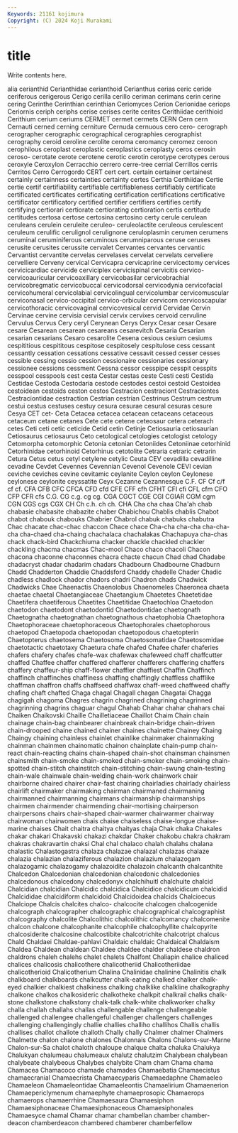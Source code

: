 ```yaml
---
Keywords: 21161 kojimura
Copyright: (C) 2024 Koji Murakami
---
```


# title

Write contents here.



alia cerianthid Cerianthidae cerianthoid Cerianthus cerias ceric ceride ceriferous
cerigerous Cerigo cerilla cerillo ceriman cerimans cerin cerine cering Cerinthe
Cerinthian cerinthian Ceriomyces Cerion Cerionidae ceriops Ceriornis ceriph ceriphs cerise
cerises cerite cerites Cerithiidae cerithioid Cerithium cerium ceriums CERMET cermet
cermets CERN Cern cern Cernauti cerned cerning cerniture Cernuda cernuous
cero cero- cerograph cerographer cerographic cerographical cerographies cerographist cerography ceroid
ceroline cerolite ceroma ceromancy ceromez ceroon cerophilous ceroplast ceroplastic ceroplastics
ceroplasty ceros cerosin ceroso- cerotate cerote cerotene cerotic cerotin cerotype
cerotypes cerous ceroxyle Ceroxylon Cerracchio cerrero cerre-tree cerrial Cerrillos cerris
Cerritos Cerro Cerrogordo CERT cert cert. certain certainer certainest certainly
certainness certainties certainty certes Certhia Certhiidae Certie certie certif certifiability
certifiable certifiableness certifiably certificate certificated certificates certificating certification certifications certificative
certificator certificatory certified certifier certifiers certifies certify certifying certiorari certiorate
certiorating certioration certis certitude certitudes certosa certose certosina certosino certy
cerule cerulean ceruleans cerulein ceruleite ceruleo- ceruleolactite ceruleous cerulescent ceruleum
cerulific cerulignol cerulignone ceruloplasmin cerumen cerumens ceruminal ceruminiferous ceruminous cerumniparous
ceruse ceruses cerusite cerusites cerussite cervalet Cervantes cervantes cervantic Cervantist
cervantite cervelas cervelases cervelat cervelats cerveliere cervelliere Cerveny cervical Cervicapra
cervicaprine cervicectomy cervices cervicicardiac cervicide cerviciplex cervicispinal cervicitis cervico- cervicoauricular
cervicoaxillary cervicobasilar cervicobrachial cervicobregmatic cervicobuccal cervicodorsal cervicodynia cervicofacial cervicohumeral cervicolabial
cervicolingual cervicolumbar cervicomuscular cerviconasal cervico-occipital cervico-orbicular cervicorn cervicoscapular cervicothoracic cervicovaginal
cervicovesical cervid Cervidae Cervin Cervinae cervine cervisia cervisial cervix cervixes
cervoid cervuline Cervulus Cervus Cery ceryl Cerynean Cerys Ceryx Cesar
cesar Cesare cesare Cesarean cesarean cesareans cesarevitch Cesaria Cesarian cesarian
cesarians Cesaro cesarolite Cesena cesious cesium cesiums cespititious cespititous cespitose
cespitosely cespitulose cess cessant cessantly cessation cessations cessative cessavit cessed
cesser cesses cessible cessing cessio cession cessionaire cessionaries cessionary cessionee
cessions cessment Cessna cessor cesspipe cesspit cesspits cesspool cesspools cest
cesta Cestar cestas ceste Cesti cesti Cestida Cestidae Cestoda Cestodaria
cestode cestodes cestoi cestoid Cestoidea cestoidean cestoids ceston cestos Cestracion
cestraciont Cestraciontes Cestraciontidae cestraction Cestrian cestrian Cestrinus Cestrum cestrum cestui
cestus cestuses cestuy cesura cesurae cesural cesuras cesure Cesya CET
cet- Ceta Cetacea cetacea cetacean cetaceans cetaceous cetaceum cetane cetanes
Cete cete cetene ceteosaur cetera ceterach cetes Ceti ceti cetic
ceticide Cetid cetin Cetinje Cetiosauria cetiosaurian Cetiosaurus cetiosaurus Ceto cetological
cetologies cetologist cetology Cetomorpha cetomorphic Cetonia cetonian Cetoniides Cetoniinae cetorhinid
Cetorhinidae cetorhinoid Cetorhinus cetotolite Cetraria cetraric cetrarin Cetura Cetus cetus
cetyl cetylene cetylic Ceuta CEV cevadilla cevadilline cevadine Cevdet Cevennes
Cevennian Cevenol Cevenole CEVI cevian ceviche ceviches cevine cevitamic ceylanite
Ceylon ceylon Ceylonese ceylonese ceylonite ceyssatite Ceyx Cezanne Cezannesque C.F.
CF Cf c/f cf cf. CFA CFB CFC CFCA CFD
cfd CFE CFF cfh CFHT CFI cfi CFL cfm CFO
CFP CFR cfs C.G. CG c.g. cg cg. CGA CGCT
CGE CGI CGIAR CGM cgm CGN CGS cgs CGX CH
Ch c.h. ch ch. CHA Cha cha chaa Cha'ah chab
chabasie chabasite chabazite chaber Chabichou Chablis chablis Chabot chabot chabouk
chabouks Chabrier Chabrol chabuk chabuks chabutra Chac chacate chac-chac chaccon
Chace chace Cha-cha cha-cha cha-cha-cha cha-chaed cha-chaing chachalaca chachalakas Chachapuya
cha-chas chack chack-bird Chackchiuma chacker chackle chackled chackler chackling chacma
chacmas Chac-mool Chaco chaco chacoli Chacon chacona chaconne chaconnes chacra
chacte chacun Chad chad Chadabe chadacryst chadar chadarim chadars Chadbourn
Chadbourne Chadburn Chadd Chadderton Chaddie Chaddsford Chaddy chadelle Chader Chadic
chadless chadlock chador chadors chadri Chadron chads Chadwick Chadwicks Chae
Chaenactis Chaenolobus Chaenomeles Chaeronea chaeta chaetae chaetal Chaetangiaceae Chaetangium Chaetetes
Chaetetidae Chaetifera chaetiferous Chaetites Chaetitidae Chaetochloa Chaetodon chaetodon chaetodont chaetodontid
Chaetodontidae chaetognath Chaetognatha chaetognathan chaetognathous chaetophobia Chaetophora Chaetophoraceae chaetophoraceous Chaetophorales
chaetophorous chaetopod Chaetopoda chaetopodan chaetopodous chaetopterin Chaetopterus chaetosema Chaetosoma Chaetosomatidae
Chaetosomidae chaetotactic chaetotaxy Chaetura chafe chafed Chafee chafer chaferies chafers
chafery chafes chafe-wax chafewax chafeweed chaff chaffcutter chaffed Chaffee chaffer
chaffered chafferer chafferers chaffering chaffers chaffery chaffeur-ship chaff-flower chaffier chaffiest
Chaffin Chaffinch chaffinch chaffinches chaffiness chaffing chaffingly chaffless chafflike chaffman
chaffron chaffs chaffseed chaffwax chaff-weed chaffweed chaffy chafing chaft chafted
Chaga chagal Chagall chagan Chagatai Chagga chagigah chagoma Chagres chagrin
chagrined chagrining chagrinned chagrinning chagrins chaguar chagul Chahab Chahar chahar
chahars chai Chaiken Chaikovski Chaille Chailletiaceae Chaillot Chaim Chain chain
chainage chain-bag chainbearer chainbreak chain-bridge chain-driven chain-drooped chaine chained chainer
chaines chainette Chainey Chaing Chaingy chaining chainless chainlet chainlike chainmaker
chainmaking chainman chainmen chainomatic chainon chainplate chain-pump chain-react chain-reacting chains
chain-shaped chain-shot chainsman chainsmen chainsmith chain-smoke chain-smoked chain-smoker chain-smoking chain-spotted
chain-stitch chainstitch chain-stitching chain-swung chain-testing chain-wale chainwale chain-welding chain-work chainwork
chair chairborne chaired chairer chair-fast chairing chairladies chairlady chairless chairlift
chairmaker chairmaking chairman chairmaned chairmaning chairmanned chairmanning chairmans chairmanship chairmanships
chairmen chairmender chairmending chair-mortising chairperson chairpersons chairs chair-shaped chair-warmer chairwarmer
chairway chairwoman chairwomen chais chaise chaiseless chaise-longue chaise-marine chaises Chait
chaitra chaitya chaityas chaja Chak chaka Chakales chakar chakari Chakavski
chakazi chakdar Chaker chakobu chakra chakram chakras chakravartin chaksi Chal
chal chalaco chalah chalahs chalana chalastic Chalastogastra chalaza chalazae chalazal
chalazas chalaze chalazia chalazian chalaziferous chalazion chalazium chalazogam chalazogamic chalazogamy
chalazoidite chalazoin chalcanth chalcanthite Chalcedon Chalcedonian chalcedonian chalcedonic chalcedonies chalcedonous
chalcedony chalcedonyx chalchihuitl chalchuite chalcid Chalcidian chalcidian Chalcidic chalcidica Chalcidice
chalcidicum chalcidid Chalcididae chalcidiform chalcidoid Chalcidoidea chalcids Chalcioecus Chalciope Chalcis
chalcites chalco- chalcocite chalcogen chalcogenide chalcograph chalcographer chalcographic chalcographical chalcographist
chalcography chalcolite Chalcolithic chalcolithic chalcomancy chalcomenite chalcon chalcone chalcophanite chalcophile
chalcophyllite chalcopyrite chalcosiderite chalcosine chalcostibite chalcotrichite chalcotript chalcus Chald Chaldaei
Chaldae-pahlavi Chaldaic chaldaic Chaldaical Chaldaism Chaldea Chaldean chaldean Chaldee chaldee
chalder chaldese chaldron chaldrons chaleh chalehs chalet chalets Chalfont Chaliapin
chalice chaliced chalices chalicosis chalicothere chalicotheriid Chalicotheriidae chalicotherioid Chalicotherium Chalina
Chalinidae chalinine Chalinitis chalk chalkboard chalkboards chalkcutter chalk-eating chalked chalker
chalk-eyed chalkier chalkiest chalkiness chalking chalklike chalkline chalkography chalkone chalkos
chalkosideric chalkotheke chalkpit chalkrail chalks chalk-stone chalkstone chalkstony chalk-talk chalk-white
chalkworker chalky challa challah challahs challas challengable challenge challengeable challenged
challengee challengeful challenger challengers challenges challenging challengingly challie challies challiho
challihos Challis challis challises challot challote challoth Chally chally Chalmer
chalmer Chalmers Chalmette chalon chalone chalones Chalonnais Chalons Chalons-sur-Marne Chalon-sur-Sa
chalot chaloth chaloupe chalque chalta chaluka Chalukya Chalukyan chalumeau chalumeaux
chalutz chalutzim Chalybean chalybean chalybeate chalybeous Chalybes chalybite Cham cham
Chama chama Chamacea Chamacoco chamade chamades Chamaebatia Chamaecistus chamaecranial Chamaecrista
Chamaecyparis Chamaedaphne Chamaeleo Chamaeleon Chamaeleontidae Chamaeleontis Chamaelirium Chamaenerion Chamaepericlymenum chamaephyte
chamaeprosopic Chamaerops chamaerops chamaerrhine Chamaesaura Chamaesiphon Chamaesiphonaceae Chamaesiphonaceous Chamaesiphonales Chamaesyce
chamal Chamar chamar chambellan chamber chamber-deacon chamberdeacon chambered chamberer chamberfellow
